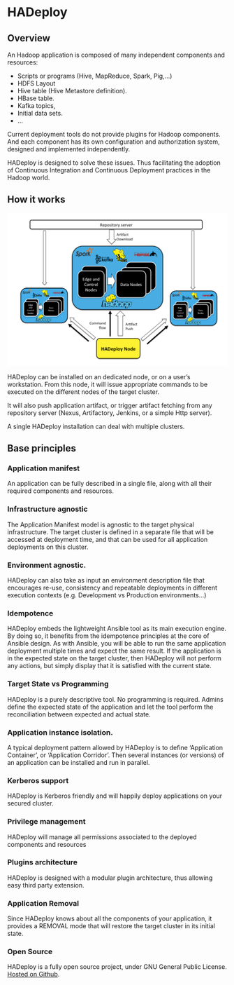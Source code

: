 # HADeploy

## Overview

An Hadoop application is composed of many independent components and resources:

* Scripts or programs (Hive, MapReduce, Spark, Pig,…)
* HDFS Layout
* Hive table (Hive Metastore definition).
* HBase table.
* Kafka topics,
* Initial data sets.
* …

Current deployment tools do not provide plugins for Hadoop components. And each component has its own configuration and authorization  system, designed and implemented independently.

HADeploy is designed to solve these issues. Thus facilitating the adoption of Continuous Integration and Continuous Deployment practices in the Hadoop world.

## How it works

![Screenshot](img/archi2.png)

HADeploy can be installed on an dedicated node, or on a user’s workstation.
From this node, it will issue appropriate commands to be executed on the different nodes of the target cluster.

It will also push application artifact, or trigger artifact fetching from any repository server (Nexus, Artifactory, Jenkins, or a simple Http server).

A single HADeploy installation can deal with multiple clusters.

## Base principles

### Application manifest

An application can be fully described in a single file, along with all their required components and resources.

### Infrastructure agnostic

The Application Manifest model is agnostic to the target physical infrastructure. 
The target cluster is defined in a separate file that will be accessed at deployment time, and that can be used for all application deployments on this cluster.

### Environment agnostic.

HADeploy can also take as input an environment description file that encourages re-use, consistency and repeatable deployments in different execution contexts 
(e.g. Development vs Production environments…)

### Idempotence

HADeploy embeds the lightweight Ansible tool as its main execution engine. By doing so, it benefits from the idempotence principles at the core of Ansible design.
As with Ansible, you will be able to run the same application deployment multiple times and expect the same result. If the application is in the expected state on the target cluster, 
then HADeploy will not perform any actions, but simply display that it is satisfied with the current state.

### Target State vs Programming

HADeploy is a purely descriptive tool. No programming is required. Admins define the expected state of the application and let the tool perform 
the reconciliation between expected and actual state.

### Application instance isolation.

A typical deployment pattern allowed by HADeploy is to define ‘Application Container’, or ‘Application Corridor’. Then several instances (or versions) of an application can be installed and run in parallel.

### Kerberos support

HADeploy is Kerberos friendly and will happily deploy applications on your secured cluster. 

### Privilege management

HADeploy will manage all permissions associated to the deployed components and resources

### Plugins architecture

HADeploy is designed with a modular plugin architecture, thus allowing easy third party extension.

### Application Removal

Since HADeploy knows about all the components of your application, it provides a REMOVAL mode that will restore the target cluster in its initial state. 

### Open Source

HADeploy is a fully open source project, under GNU General Public License. [Hosted on Github](https://github.com/BROADSoftware/hadeploy).
